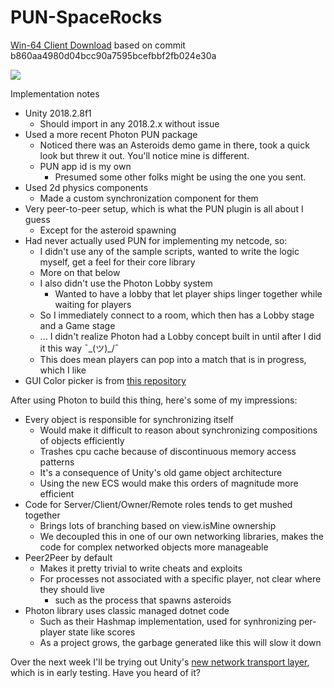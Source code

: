 # PUN-SpaceRocks

[Win-64 Client Download](https://www.dropbox.com/s/p7rc31ovh0sd7ch/PUN-SpaceRocks.zip?dl=0) based on commit b860aa4980d04bcc90a7595bcefbbf2fb024e30a

![](https://i.imgur.com/pu2jmpk.jpeg)

Implementation notes

* Unity 2018.2.8f1
	* Should import in any 2018.2.x without issue
* Used a more recent Photon PUN package
	* Noticed there was an Asteroids demo game in there, took a quick look but threw it out. You'll notice mine is different.
	* PUN app id is my own
 		* Presumed some other folks might be using the one you sent.
* Used 2d physics components
	* Made a custom synchronization component for them
* Very peer-to-peer setup, which is what the PUN plugin is all about I guess
	* Except for the asteroid spawning
* Had never actually used PUN for implementing my netcode, so:
	* I didn't use any of the sample scripts, wanted to write the logic myself, get a feel for their core library
	* More on that below
	* I also didn't use the Photon Lobby system
		* Wanted to have a lobby that let player ships linger together while waiting for players
	* So I immediately connect to a room, which then has a Lobby stage and a Game stage
	* ... I didn't realize Photon had a Lobby concept built in until after I did it this way ¯\_(ツ)_/¯
	* This does mean players can pop into a match that is in progress, which I like
* GUI Color picker is from [this repository](https://github.com/judah4/HSV-Color-Picker-Unity) 

After using Photon to build this thing, here's some of my impressions:
* Every object is responsible for synchronizing itself
	* Would make it difficult to reason about synchronizing compositions of objects efficiently
	* Trashes cpu cache because of discontinuous memory access patterns
	* It's a consequence of Unity's old game object architecture
	* Using the new ECS would make this orders of magnitude more efficient
* Code for Server/Client/Owner/Remote roles tends to get mushed together
	* Brings lots of branching based on view.isMine ownership
	* We decoupled this in one of our own networking libraries, makes the code for complex networked objects more manageable
* Peer2Peer by default
	* Makes it pretty trivial to write cheats and exploits
  * For processes not associated with a specific player, not clear where they should live
	* such as the process that spawns asteroids
* Photon library uses classic managed dotnet code
	* Such as their Hashmap implementation, used for synhronizing per-player state like scores
	* As a project grows, the garbage generated like this will slow it down

Over the next week I'll be trying out Unity's [new network transport layer](https://github.com/Unity-Technologies/multiplayer), which is in early testing. Have you heard of it?
